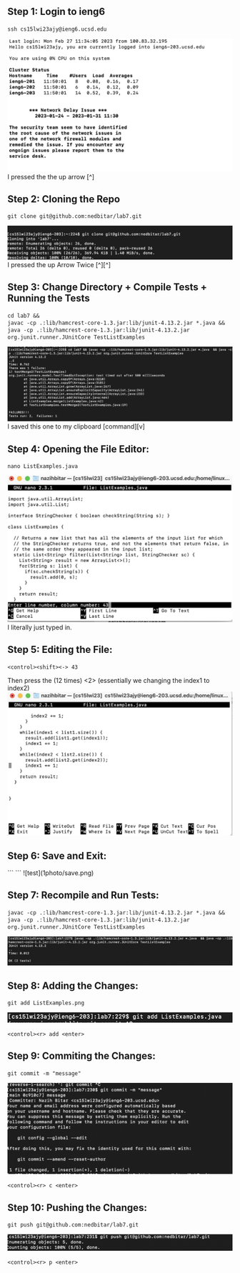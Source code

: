 <h2>Step 1: Login to ieng6</h2>

```
ssh cs15lwi23ajy@ieng6.ucsd.edu
```

![Test](1photo/s1.png)
I pressed the the up arrow [^] 
<h2>Step 2: Cloning the Repo</h2>

```
git clone git@github.com:nedbitar/lab7.git
```
![test](1photo/gitClone.png)
I pressed the up Arrow Twice [^][^] 
<h2>Step 3: Change Directory + Compile Tests + Running the Tests</h2>

```
cd lab7 &&
javac -cp .:lib/hamcrest-core-1.3.jar:lib/junit-4.13.2.jar *.java &&
java -cp .:lib/hamcrest-core-1.3.jar:lib/junit-4.13.2.jar org.junit.runner.JUnitCore TestListExamples
```

![test](1photo/testFail.png)
I saved this one to my clipboard [command][v]
<h2>Step 4: Opening the File Editor:</h2>

```
nano ListExamples.java
```
![test](nano.png)
I literally just typed in.

<h2>Step 5: Editing the File:</h2>

```
<control><shift><-> 43
```
Then press the <Right Arrow> (12 times) <BackSpace> <2> (essentially we changing the index1 to index2)
![test](1photo/nano2.png)
<h2>Step 6: Save and Exit:</h2>
```
<control><o><enter><control><x>
```
![test](1photo/save.png) 
  
<h2>Step 7: Recompile and Run Tests:</h2>
  
```
javac -cp .:lib/hamcrest-core-1.3.jar:lib/junit-4.13.2.jar *.java &&
java -cp .:lib/hamcrest-core-1.3.jar:lib/junit-4.13.2.jar org.junit.runner.JUnitCore TestListExamples
```
![test](1photo/runAgain.png)
<h2>Step 8: Adding the Changes:</h2>
  
```
git add ListExamples.png
```
  
![test](gitAdd.png)
  

  
```
<control><r> add <enter>
```
<h2>Step 9: Commiting the Changes:</h2>
  
```
git commit -m "message" 
```
  
![test](gitCommit.png)
 
```
<control><r> c <enter>
```

<h2>Step 10: Pushing the Changes:</h2>
  
```
git push git@github.com:nedbitar/lab7.git
```
  
![test](gitPush.png)
  
```
<control><r> p <enter>
```
